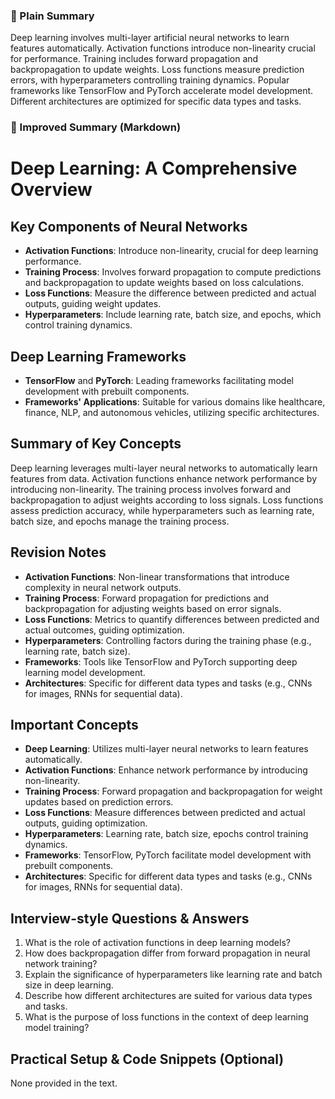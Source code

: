 ### 🧾 Plain Summary
Deep learning involves multi-layer artificial neural networks to learn features automatically. Activation functions introduce non-linearity crucial for performance. Training includes forward propagation and backpropagation to update weights. Loss functions measure prediction errors, with hyperparameters controlling training dynamics. Popular frameworks like TensorFlow and PyTorch accelerate model development. Different architectures are optimized for specific data types and tasks.

### 📝 Improved Summary (Markdown)
# Deep Learning: A Comprehensive Overview

## Key Components of Neural Networks
- **Activation Functions**: Introduce non-linearity, crucial for deep learning performance.
- **Training Process**: Involves forward propagation to compute predictions and backpropagation to update weights based on loss calculations.
- **Loss Functions**: Measure the difference between predicted and actual outputs, guiding weight updates.
- **Hyperparameters**: Include learning rate, batch size, and epochs, which control training dynamics.

## Deep Learning Frameworks
- **TensorFlow** and **PyTorch**: Leading frameworks facilitating model development with prebuilt components.
- **Frameworks' Applications**: Suitable for various domains like healthcare, finance, NLP, and autonomous vehicles, utilizing specific architectures.

## Summary of Key Concepts
Deep learning leverages multi-layer neural networks to automatically learn features from data. Activation functions enhance network performance by introducing non-linearity. The training process involves forward and backpropagation to adjust weights according to loss signals. Loss functions assess prediction accuracy, while hyperparameters such as learning rate, batch size, and epochs manage the training process.

## Revision Notes
- **Activation Functions**: Non-linear transformations that introduce complexity in neural network outputs.
- **Training Process**: Forward propagation for predictions and backpropagation for adjusting weights based on error signals.
- **Loss Functions**: Metrics to quantify differences between predicted and actual outcomes, guiding optimization.
- **Hyperparameters**: Controlling factors during the training phase (e.g., learning rate, batch size).
- **Frameworks**: Tools like TensorFlow and PyTorch supporting deep learning model development.
- **Architectures**: Specific for different data types and tasks (e.g., CNNs for images, RNNs for sequential data).

## Important Concepts
- **Deep Learning**: Utilizes multi-layer neural networks to learn features automatically.
- **Activation Functions**: Enhance network performance by introducing non-linearity.
- **Training Process**: Forward propagation and backpropagation for weight updates based on prediction errors.
- **Loss Functions**: Measure differences between predicted and actual outputs, guiding optimization.
- **Hyperparameters**: Learning rate, batch size, epochs control training dynamics.
- **Frameworks**: TensorFlow, PyTorch facilitate model development with prebuilt components.
- **Architectures**: Specific for different data types and tasks (e.g., CNNs for images, RNNs for sequential data).

## Interview-style Questions & Answers
1. What is the role of activation functions in deep learning models?
2. How does backpropagation differ from forward propagation in neural network training?
3. Explain the significance of hyperparameters like learning rate and batch size in deep learning.
4. Describe how different architectures are suited for various data types and tasks.
5. What is the purpose of loss functions in the context of deep learning model training?

## Practical Setup & Code Snippets (Optional)
None provided in the text.